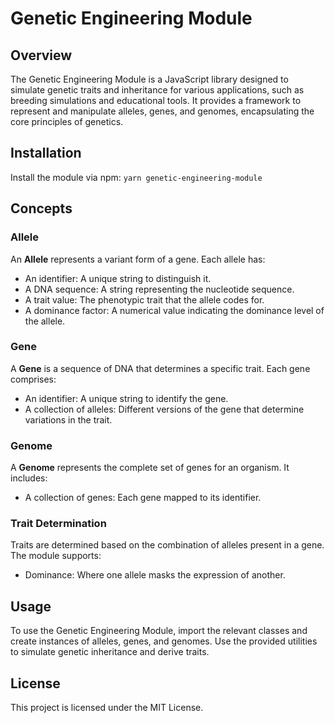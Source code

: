 # Genetic Engineering Module

## Overview

The Genetic Engineering Module is a JavaScript library designed to simulate genetic traits and inheritance for various applications, such as breeding simulations and educational tools. It provides a framework to represent and manipulate alleles, genes, and genomes, encapsulating the core principles of genetics.

## Installation

Install the module via npm:
`yarn genetic-engineering-module`

## Concepts

### Allele

An **Allele** represents a variant form of a gene. Each allele has:

- An identifier: A unique string to distinguish it.
- A DNA sequence: A string representing the nucleotide sequence.
- A trait value: The phenotypic trait that the allele codes for.
- A dominance factor: A numerical value indicating the dominance level of the allele.

### Gene

A **Gene** is a sequence of DNA that determines a specific trait. Each gene comprises:

- An identifier: A unique string to identify the gene.
- A collection of alleles: Different versions of the gene that determine variations in the trait.

### Genome

A **Genome** represents the complete set of genes for an organism. It includes:

- A collection of genes: Each gene mapped to its identifier.

### Trait Determination

Traits are determined based on the combination of alleles present in a gene. The module supports:

- Dominance: Where one allele masks the expression of another.

## Usage

To use the Genetic Engineering Module, import the relevant classes and create instances of alleles, genes, and genomes. Use the provided utilities to simulate genetic inheritance and derive traits.

## License

This project is licensed under the MIT License.
